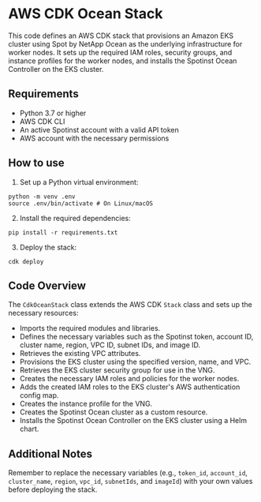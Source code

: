 # AWS CDK Ocean Stack

This code defines an AWS CDK stack that provisions an Amazon EKS cluster using Spot by NetApp Ocean as the underlying infrastructure for worker nodes. It sets up the required IAM roles, security groups, and instance profiles for the worker nodes, and installs the Spotinst Ocean Controller on the EKS cluster.

## Requirements

- Python 3.7 or higher
- AWS CDK CLI
- An active Spotinst account with a valid API token
- AWS account with the necessary permissions

## How to use

1. Set up a Python virtual environment:

```
python -m venv .env
source .env/bin/activate # On Linux/macOS
```

2. Install the required dependencies:

```
pip install -r requirements.txt
```

3. Deploy the stack:

```
cdk deploy
```

## Code Overview

The `CdkOceanStack` class extends the AWS CDK `Stack` class and sets up the necessary resources:

- Imports the required modules and libraries.
- Defines the necessary variables such as the Spotinst token, account ID, cluster name, region, VPC ID, subnet IDs, and image ID.
- Retrieves the existing VPC attributes.
- Provisions the EKS cluster using the specified version, name, and VPC.
- Retrieves the EKS cluster security group for use in the VNG.
- Creates the necessary IAM roles and policies for the worker nodes.
- Adds the created IAM roles to the EKS cluster's AWS authentication config map.
- Creates the instance profile for the VNG.
- Creates the Spotinst Ocean cluster as a custom resource.
- Installs the Spotinst Ocean Controller on the EKS cluster using a Helm chart.

## Additional Notes

Remember to replace the necessary variables (e.g., `token_id`, `account_id`, `cluster_name`, `region`, `vpc_id`, `subnetIds`, and `imageId`) with your own values before deploying the stack.
